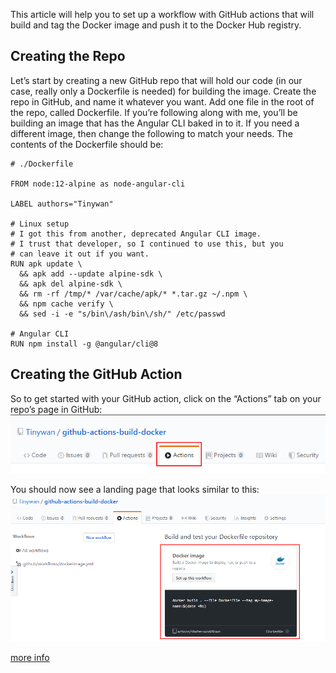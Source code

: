 This article will help you to set up a workflow with GitHub actions that will build and tag the Docker image and push it to the Docker Hub registry.

## Creating the Repo
Let’s start by creating a new GitHub repo that will hold our code (in our case, really only a Dockerfile is needed) for building the image. Create the repo in GitHub, and name it whatever you want. Add one file in the root of the repo, called Dockerfile. If you’re following along with me, you’ll be building an image that has the Angular CLI baked in to it. If you need a different image, then change the following to match your needs. The contents of the Dockerfile should be:

```docker
# ./Dockerfile

FROM node:12-alpine as node-angular-cli

LABEL authors="Tinywan"

# Linux setup
# I got this from another, deprecated Angular CLI image.
# I trust that developer, so I continued to use this, but you
# can leave it out if you want.
RUN apk update \
  && apk add --update alpine-sdk \
  && apk del alpine-sdk \
  && rm -rf /tmp/* /var/cache/apk/* *.tar.gz ~/.npm \
  && npm cache verify \
  && sed -i -e "s/bin\/ash/bin\/sh/" /etc/passwd

# Angular CLI
RUN npm install -g @angular/cli@8
```

## Creating the GitHub Action

So to get started with your GitHub action, click on the “Actions” tab on your repo’s page in GitHub:  
![image](action.png)

You should now see a landing page that looks similar to this:  
![image](action2.png)

[more info](https://www.prestonlamb.com/blog/creating-a-docker-image-with-github-actions?from=singlemessage)
